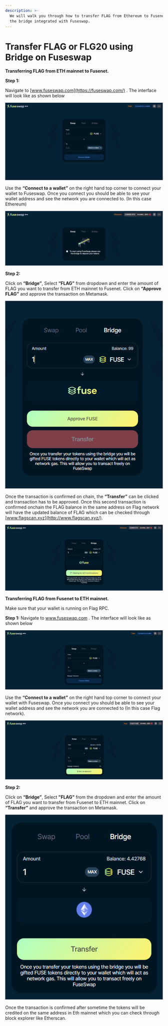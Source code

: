 ```yaml
---
description: >-
  We will walk you through how to transfer FLAG from Ethereum to Fusenet using
  the bridge integrated with Fuseswap.
---
```


# Transfer FLAG or FLG20 using Bridge on Fuseswap

**Transferring FLAG from ETH mainnet to Fusenet.**

**Step 1:**

Navigate to [www.fuseswap.com](https://fuseswap.com/) . The interface will look like as shown below

![](../../.gitbook/assets/0%20%286%29.png)

Use the **“Connect to a wallet”** on the right hand top corner to connect your wallet to Fuseswap. Once you connect you should be able to see your wallet address and see the network you are connected to. \(In this case Ethereum\)

![](../../.gitbook/assets/1%20%289%29.png)

**Step 2:**

Click on **“Bridge”**, Select **“FLAG”** from dropdown and enter the amount of FLAG you want to transfer from ETH mainnet to Fusenet. Click on **“Approve FLAG”** and approve the transaction on Metamask.

![](../../.gitbook/assets/2%20%289%29.png)

Once the transaction is confirmed on chain, the **“Transfer”** can be clicked and transaction has to be approved. Once this second transaction is confirmed onchain the FLAG balance in the same address on Flag network will have the updated balance of FLAG which can be checked through [www.flagscan.xyz](http://www.flagscan.xyz/). 

![](../../.gitbook/assets/3%20%288%29.png)

**Transferring FLAG from Fusenet to ETH mainnet.**

Make sure that your wallet is running on Flag RPC.

**Step 1:** Navigate to www.fuseswap.com . The interface will look like as shown below

![](../../.gitbook/assets/4%20%289%29.png)

Use the **“Connect to a wallet”** on the right hand top corner to connect your wallet with Fuseswap. Once you connect you should be able to see your wallet address and see the network you are connected to \(In this case Flag network\).

![](../../.gitbook/assets/5%20%286%29.png)

**Step 2:**

Click on **“Bridge”**, Select **"FLAG"** from the dropdown and enter the amount of FLAG you want to transfer from Fusenet to ETH mainnet. Click on **“Transfer”** and approve the transaction on Metamask.

![](../../.gitbook/assets/6%20%287%29.png)

Once the transaction is confirmed after sometime the tokens will be credited on the same address in Eth mainnet which you can check through block explorer like Etherscan.

